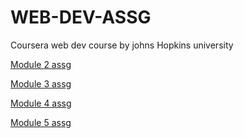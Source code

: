 # WEB-DEV-ASSG
Coursera web dev course by johns Hopkins university

[Module 2 assg](https://divya-gupta12.github.io/WEB-DEV-ASSG/coursera_mod2/)

[Module 3 assg](https://divya-gupta12.github.io/WEB-DEV-ASSG/coursera_mod3/)

[Module 4 assg](https://divya-gupta12.github.io/WEB-DEV-ASSG/coursera_mod4/)

[Module 5 assg](https://divya-gupta12.github.io/WEB-DEV-ASSG/coursera_mod5/)
